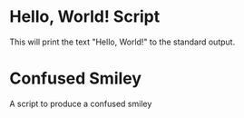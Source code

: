 # Hello, World! Script
This will print the text "Hello, World!" to the standard output.

# Confused Smiley
A script to produce a confused smiley
